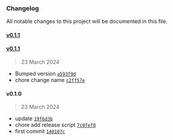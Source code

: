 ### Changelog

All notable changes to this project will be documented in this file. 

#### [v0.1.1](https://github.com/zumerlab/tinybox-js-lint/compare/v0.1.1...v0.1.1)

#### [v0.1.1](https://github.com/zumerlab/tinybox-js-lint/compare/v0.1.0...v0.1.1)

> 23 March 2024

- Bumped version [`a593f9d`](https://github.com/zumerlab/tinybox-js-lint/commit/a593f9d53d0c37a5fa6f97281ec617bc74d620e4)
- chore change name [`c2ff57e`](https://github.com/zumerlab/tinybox-js-lint/commit/c2ff57eb92a3e71ec18acbbb04582a129ab11fd9)

#### v0.1.0

> 23 March 2024

- update [`19f6d3b`](https://github.com/zumerlab/tinybox-js-lint/commit/19f6d3bf661a69dcfbd1839dbb058366853538f7)
- chore add release script [`7c0fef0`](https://github.com/zumerlab/tinybox-js-lint/commit/7c0fef0c7f693c1f683edc05d633d8ca524cd596)
- first commit [`140107c`](https://github.com/zumerlab/tinybox-js-lint/commit/140107c90ca6bfd6c6c92accfec722b3acc7b977)
